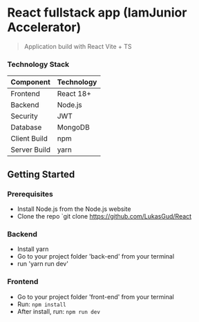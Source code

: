 # React fullstack app (IamJunior Accelerator)

> Application build with React Vite + TS
### Technology Stack
Component         | Technology
---               | ---
Frontend          | React 18+
Backend           | Node.js 
Security          | JWT
Database          | MongoDB
Client Build      | npm
Server Build      | yarn

## Getting Started

### Prerequisites
-  Install Node.js from the Node.js website
-  Clone the repo `git clone https://github.com/LukasGud/React

### Backend
- Install yarn
- Go to your project folder 'back-end' from your terminal
- run 'yarn run dev'

### Frontend
- Go to your project folder 'front-end' from your terminal
- Run: `npm install`
- After install, run: `npm run dev` 

